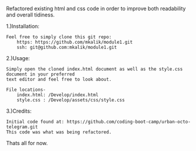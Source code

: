 <MODULE1-CHALLENGE>

Refactored existing html and css code in order to improve both readability and overall tidiness.

1.)Installation:

    Feel free to simply clone this git repo: 
        https: https://github.com/mkalik/module1.git
        ssh: git@github.com:mkalik/module1.git

2.)Usage:
    
    Simply open the cloned index.html document as well as the style.css document in your preferred
    text editor and feel free to look about.
    
    File locations-
        index.html: /Develop/index.html
        style.css : /Develop/assets/css/style.css

3.)Credits:

    Initial code found at: https://github.com/coding-boot-camp/urban-octo-telegram.git  
    This code was what was being refactored.

Thats all for now.
